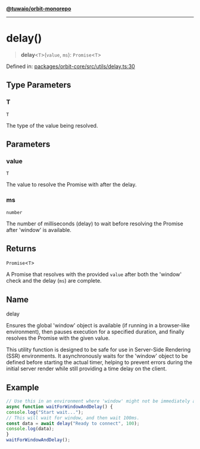 [**@tuwaio/orbit-monorepo**](../../../README.md)

***

# delay()

> **delay**\<`T`\>(`value`, `ms`): `Promise`\<`T`\>

Defined in: [packages/orbit-core/src/utils/delay.ts:30](https://github.com/TuwaIO/orbit/blob/0d52c9f4ec48919c8c073931220722424b6547fc/packages/orbit-core/src/utils/delay.ts#L30)

## Type Parameters

### T

`T`

The type of the value being resolved.

## Parameters

### value

`T`

The value to resolve the Promise with after the delay.

### ms

`number`

The number of milliseconds (delay) to wait before resolving the Promise after 'window' is available.

## Returns

`Promise`\<`T`\>

A Promise that resolves with the provided `value` after both the 'window' check and the delay (`ms`) are complete.

## Name

delay

Ensures the global 'window' object is available (if running in a browser-like environment),
then pauses execution for a specified duration, and finally resolves the Promise with the given value.

This utility function is designed to be safe for use in Server-Side Rendering (SSR) environments.
It asynchronously waits for the 'window' object to be defined before starting the actual timer,
helping to prevent errors during the initial server render while still providing a time delay on the client.

## Example

```typescript
// Use this in an environment where 'window' might not be immediately available (e.g., Next.js component).
async function waitForWindowAndDelay() {
console.log("Start wait...");
// This will wait for window, and then wait 100ms.
const data = await delay("Ready to connect", 100);
console.log(data);
}
waitForWindowAndDelay();
```
